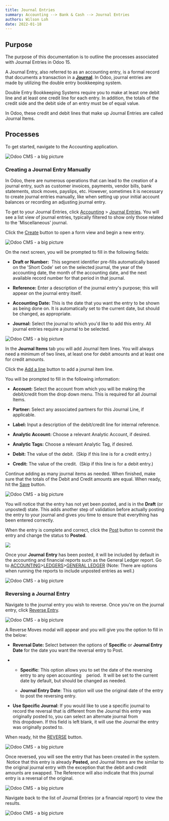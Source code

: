```yaml
---
title: Journal Entries
summary: Accounting --> Bank & Cash --> Journal Entries
authors: Wilson Loh
date: 2022-01-18
---
```


## **Purpose**

The purpose of this documentation is to outline the processes associated with Journal Entries in Odoo 15.

A Journal Entry, also referred to as an accounting entry, is a formal record that documents a transaction in a [**Journal**](https://hibou.io/docs/accounting-3/journals-85/ver/15-0-28). In Odoo, journal entries are made by utilizing the double entry bookkeeping system.

Double Entry Bookkeeping Systems require you to make at least one debit line and at least one credit line for each entry. In addition, the totals of the credit side and the debit side of an entry must be of equal value. 

In Odoo, these credit and debit lines that make up Journal Entries are called Journal Items. 

## **Processes**

To get started, navigate to the Accounting application.

![Odoo CMS - a big picture](https://hibou.io/web/image/75475/hibou15-accounting-app.jpg?access_token=d8483eac-c75b-4639-a156-ef2a930db58b)

### Creating a Journal Entry Manually

In Odoo, there are numerous operations that can lead to the creation of a journal entry, such as customer invoices, payments, vendor bills, bank statements, stock moves, payslips, etc. However, sometimes it is necessary to create journal entries manually, like when setting up your initial account balances or recording an adjusting journal entry.

To get to your Journal Entries, click [Accounting](https://hibou.io/docs/accounting-3/journal-entries-90#) > [Journal Entries](https://hibou.io/docs/accounting-3/journal-entries-90#). You will see a list view of journal entries, typically filtered to show only those related to the 'Miscellaneous' journal.

Click the [Create](https://hibou.io/docs/accounting-3/journal-entries-90#) button to open a form view and begin a new entry.

![Odoo CMS - a big picture](https://hibou.io/web/image/75476/create-journal-entry-v15.png?access_token=89006bd5-cff8-4a00-9ea9-5c70ac6c1ce3)

On the next screen, you will be prompted to fill in the following fields:

-   **Draft or Number:**  This segment identifier pre-fills automatically based on the 'Short Code' set on the selected journal, the year of the accounting date, the month of the accounting date, and the next available record number for that period in that journal.  
    
-   **Reference:** Enter a description of the journal entry's purpose; this will appear on the journal entry itself.  
    
-   **Accounting Date:** This is the date that you want the entry to be shown as being done on. It is automatically set to the current date, but should be changed, as appropriate.
    
-   **Journal:** Select the journal to which you'd like to add this entry. All journal entries require a journal to be selected.
    

![Odoo CMS - a big picture](https://hibou.io/web/image/75477/create-journal-entry-template-v15.png?access_token=26b464f6-544c-4702-8986-556d87a61697)

In the **Journal Items** tab you will add Journal Item lines. You will always need a minimum of two lines, at least one for debit amounts and at least one for credit amounts.

Click the [Add a line](https://hibou.io/docs/accounting-3/journal-entries-90#) button to add a journal item line.

You will be prompted to fill in the following information:

-   **Account:** Select the account from which you will be making the debit/credit from the drop down menu. This is required for all Journal Items.
    
-   **Partner:** Select any associated partners for this Journal Line, if applicable. 
    
-   **Label:** Input a description of the debit/credit line for internal reference.
    
-   **Analytic Account:** Choose a relevant Analytic Account, if desired.
    
-   **Analytic Tags:** Choose a relevant Analytic Tag, if desired.
    
-   **Debit:** The value of the debit.  (Skip if this line is for a credit entry.)
    
-   **Credit:** The value of the credit.  (Skip if this line is for a debit entry.)
    

Continue adding as many journal items as needed. When finished, make sure that the totals of the Debit and Credit amounts are equal. When ready, hit the [Save](https://hibou.io/docs/accounting-3/journal-entries-90#) button.

![Odoo CMS - a big picture](https://hibou.io/web/image/75478/journal-items-tab-v15.png?access_token=2bfc8e22-d0cc-445b-8039-acb78528e383)

You will notice that the entry has not yet been posted, and is in the **Draft** (or unposted) state. This adds another step of validation before actually posting the entry to your journal and gives you time to ensure that everything has been entered correctly.

When the entry is complete and correct, click the [Post](https://hibou.io/docs/accounting-3/journal-entries-90#) button to commit the entry and change the status to **Posted**.

![](https://hibou.io/web/image/75479/post-draft-journal-entry-v15.png?access_token=3a7b7a7e-91ad-4391-ad82-4cf79981ade5)  

Once your **Journal** **Entry** has been posted, it will be included by default in the accounting and financial reports such as the General Ledger report. Go to [ACCOUNTING](https://hibou.io/docs/accounting-3/journal-entries-90#)\>[LEDGERS](https://hibou.io/docs/accounting-3/journal-entries-90#)\>[GENERAL LEDGER](https://hibou.io/docs/accounting-3/journal-entries-90#) (Note: There are options when running the reports to include unposted entries as well.)

![Odoo CMS - a big picture](https://hibou.io/web/image/75480/general-ledger-lines-v15.png?access_token=a852baa3-b2c8-47c9-a6ae-0be2ba85be5e)

### Reversing a Journal Entry

Navigate to the journal entry you wish to reverse. Once you're on the journal entry, click [Reverse Entry](https://hibou.io/docs/accounting-3/journal-entries-90#).

![Odoo CMS - a big picture](https://hibou.io/web/image/75496/reverse-journal-entry-v15.png?access_token=6497f846-ad46-4e75-9568-efe617c76a8d)

A Reverse Moves modal will appear and you will give you the option to fill in the below:

-   **Reversal Date:** Select between the options of **Specific** or **Journal Entry Date** for the date you want the reversal entry to Post.
    
-   -   **Specific**: This option allows you to set the date of the reversing entry to any open accounting    period.  It will be set to the current date by default, but should be changed as needed.
        
    -   **Journal Entry Date**: This option will use the original date of the entry to post the reversing entry.
        
-   **Use Specific Journal**: If you would like to use a specific journal to record the reversal that is different from the Journal this entry was originally posted to, you can select an alternate journal from this dropdown. If this field is left blank, it will use the Journal the entry was originally posted to.  
    

When ready, hit the [REVERSE](https://hibou.io/docs/odoo-11-accounting-3/journal-entries-90#) button.  

![Odoo CMS - a big picture](https://hibou.io/web/image/75497/specific-reversal-date-v15.png?access_token=351424eb-ccc7-4c89-81d4-0c3d077474e1)

Once reversed, you will see the entry that has been created in the system.  Notice that this entry is already **Posted,** and Journal Items are the similar to the original journal entry with the exception that the debit and credit amounts are swapped. The Reference will also indicate that this journal entry is a reversal of the original.

![Odoo CMS - a big picture](https://hibou.io/web/image/75498/reverse-journal-entry-v15.png?access_token=24cd9821-2b37-4bcc-b2dd-ae714ed7c28e)

Navigate back to the list of Journal Entries (or a financial report) to view the results.

![Odoo CMS - a big picture](https://hibou.io/web/image/75499/journal-entries-overview-reverse-entries-v15.png?access_token=f432a7a3-f208-4afc-bdea-40b396e20e42)